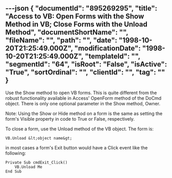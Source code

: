 ---json
{
  "documentId": "895269295",
  "title": "Access to VB: Open Forms with the Show Method in VB; Close Forms with the Unload Method",
  "documentShortName": "",
  "fileName": "",
  "path": "",
  "date": "1998-10-20T21:25:49.000Z",
  "modificationDate": "1998-10-20T21:25:49.000Z",
  "templateId": "",
  "segmentId": "64",
  "isRoot": "False",
  "isActive": "True",
  "sortOrdinal": "",
  "clientId": "",
  "tag": ""
}
---

Use the Show method to open VB forms. This is quite different from the robust functionality available in Access' OpenForm method of the DoCmd object. There is only one optional parameter in the Show method, Owner.

Note: Using the Show or Hide method on a form is the same as setting the form's Visible property in code to True or False, respectively.

To close a form, use the Unload method of the VB object. The form is:

    VB.Unload &lt;object name&gt;

in most cases a form's Exit button would have a Click event like the following:

    Private Sub cmdExit_Click()
        VB.Unload Me
    End Sub
